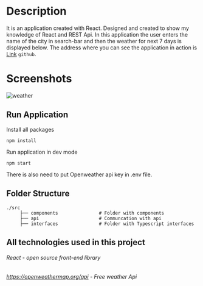 # Description

It is an application created with React. Designed and created to show my knowledge of React and REST Api. In this application the user enters the name of the city in search-bar and then the weather for next 7 days is displayed below. The address where you can see the application in action is [Link](https://hasher098.github.io/weatherApp/) `github`.

# Screenshots
![weather](https://user-images.githubusercontent.com/48457306/120400620-7c8df980-c33e-11eb-827f-2d72ac27a756.jpg)

## Run Application

Install all packages

```
npm install
```

Run application in dev mode

```
npm start
```

There is also need to put Openweather api key in .env file.

## Folder Structure

    ./src
         ├── components               # Folder with components
         ├── api                      # Communcation with api
         ├── interfaces               # Folder with Typescript interfaces

## All technologies used in this project

###### React - open source front-end library

###### https://openweathermap.org/api - Free weather Api
